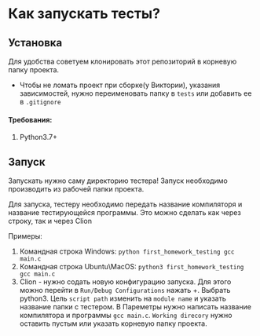 # Как запускать тесты? 

## Установка
Для удобства советуем клонировать этот репозиторий в корневую папку проекта.
+ Чтобы не ломать проект при сборке(у Виктории), указания зависимостей, нужно переименовать папку в `tests` 
или добавить ее в `.gitignore`

#### Требования:
1. Python3.7+

## Запуск
Запускать нужно саму директорию тестера!
Запуск необходимо производить из рабочей папки проекта. 

Для запуска, тестеру необходимо передать название компиляторя и название тестирующейся программы.
Это можно сделать как через строку, так и через Clion

Примеры:
1. Командная строка Windows: `python first_homework_testing gcc main.c` 
2. Командная строка Ubuntu\MacOS: `python3 first_homework_testing gcc main.c`
3. Clion - нужно содать новую конфигурацию запуска. Для этого можно перейти в `Run/Debug Configurations` нажать +.
Выбрать python3. Цель `script path` изменить на `module name` и указать название папки с тестером. В Пареметры 
нужно написать название компилятора и программы `gcc main.c`. `Working direcory` нужно оставить пустым или 
указать корневую папку проекта.
